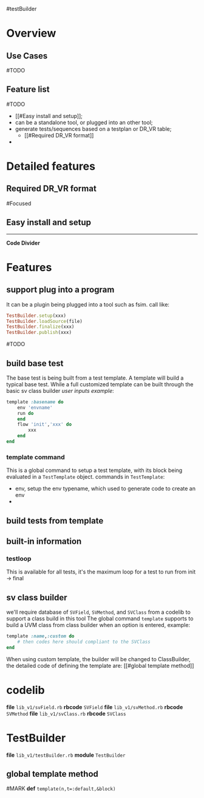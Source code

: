 #testBuilder
# Overview
## Use Cases
#TODO 
## Feature list
#TODO 
- [[#Easy install and setup]];
- can be a standalone tool, or plugged into an other tool;
- generate tests/sequences based on a testplan or DR_VR table;
	- [[#Required DR_VR format]]
- 


# Detailed features
## Required DR_VR format
#Focused 

## Easy install and setup



---
**Code Divider**

# Features
## support plug into a program
It can be a plugin being plugged into a tool such as fsim.
call like:
```ruby
TestBuilder.setup(xxx)
TestBuilder.loadSource(file)
TestBuilder.finalize(xxx)
TestBuilder.publish(xxx)
```
#TODO 

## build base test
The base test is being built from a test template. A template will build a typical base test. While a full customized template can be built through the basic sv class builder
*user inputs example*:
```ruby
template :basename do
	env 'envname'
	run do
	end
	flow 'init','xxx' do
		xxx
	end
end
```
### template command
This is a global command to setup a test template, with its block being evaluated in a `TestTemplate` object. commands in `TestTemplate`:
- env, setup the env typename, which used to generate code to create an env
- 
## build tests from template

## built-in information
### testloop
This is available for all tests, it's the maximum loop for a test to run from init -> final

## sv class builder
we'll require database of `SVField`, `SVMethod`, and `SVClass` from a codelib to support a class build in this tool
The global command `template` supports to build a UVM class from class builder when an option is entered, example:
```ruby
template :name,:custom do
	# then codes here should compliant to the SVClass
end
```
When using custom template, the builder will be changed to ClassBuilder, the detailed code of defining the template are: [[#global template method]]




# codelib
**file** `lib_v1/svField.rb`
**rbcode** `SVField`
**file** `lib_v1/svMethod.rb`
**rbcode** `SVMethod`
**file** `lib_v1/svClass.rb`
**rbcode** `SVClass`



# TestBuilder
**file** `lib_v1/testBuilder.rb`
**module** `TestBuilder`

## global template method
#MARK
**def** `template(n,t=:default,&block)`
